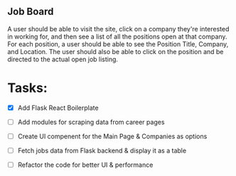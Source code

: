 ## Job Board

A user should be able to visit the site, click on a company they're interested in working for, and then see a list of all the positions open at that company. For each position, a user should be able to see the Position Title, Company, and Location. The user should also be able to click on the position and be directed to the actual open job listing.

# Tasks:

- [x] Add Flask React Boilerplate

- [ ] Add modules for scraping data from career pages

- [ ] Create UI compenent for the Main Page & Companies as options

- [ ] Fetch jobs data from Flask backend & display it as a table

- [ ] Refactor the code for better UI & performance
